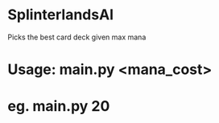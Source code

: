 # SplinterlandsAI
Picks the best card deck given max mana

# Usage: main.py <mana_cost>
#    eg. main.py 20 
